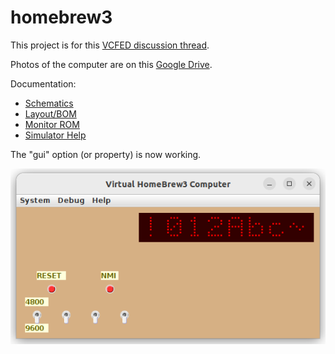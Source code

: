 # homebrew3

This project is for this
[VCFED discussion thread](https://forum.vcfed.org/index.php?threads/homebrew-z80-no-3.1240919/).

Photos of the computer are on this
[Google Drive](https://drive.google.com/drive/folders/1JXV017_ggF-4IG32N2BlPU1Jmj1P-w-M).

Documentation:

 * [Schematics](kicad/homebrew3.pdf)
 * [Layout/BOM](kicad/perfboard-layout.pdf)
 * [Monitor ROM](doc/MonitorROM.pdf)
 * [Simulator Help](https://htmlpreview.github.io/?https://github.com/durgadas311/homebrew3/blob/master/sim/docs/HB3.html)

The "gui" option (or property) is now working.

![HB3 pic](sim/docs/homebrew3.png)
